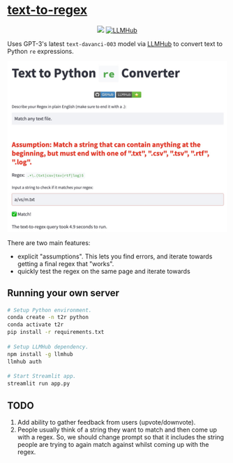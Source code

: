 # [text-to-regex](https://www.text2regex.com)

<p align="center">
    <a href="https://www.text2regex.com"><img src="https://img.shields.io/badge/text2regex-com-red"></a>
    <a href="https://www.llmhub.com/2/functions/21/share"><img src="https://img.shields.io/badge/LLMHub%20-%E2%AD%90%EF%B8%8F-brightgreen" alt="LLMHub"></a>
</p>

Uses GPT-3's latest `text-davanci-003` model via [LLMHub](https://www.llmhub.com) to convert text to Python `re` expressions. 

<img src="https://raw.githubusercontent.com/llmhub/text-to-regex/main/sample.jpg" />

There are two main features:
- explicit "assumptions". This lets you find errors, and iterate towards getting a final regex that "works".
- quickly test the regex on the same page and iterate towards


## Running your own server
```bash
# Setup Python environment.
conda create -n t2r python
conda activate t2r
pip install -r requirements.txt

# Setup LLMHub dependency.
npm install -g llmhub
llmhub auth

# Start Streamlit app.
streamlit run app.py
```

## TODO
1. Add ability to gather feedback from users (upvote/downvote).
2. People usually think of a string they want to match and then come up with a regex. So, we should change prompt so that it includes the string people are trying to again match against whilst coming up with the regex.
